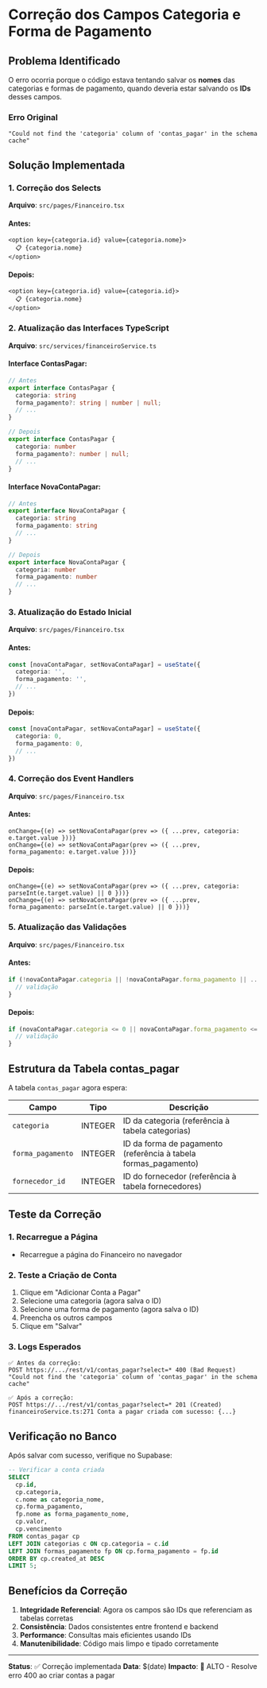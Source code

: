 # Correção dos Campos Categoria e Forma de Pagamento

## Problema Identificado
O erro ocorria porque o código estava tentando salvar os **nomes** das categorias e formas de pagamento, quando deveria estar salvando os **IDs** desses campos.

### Erro Original
```
"Could not find the 'categoria' column of 'contas_pagar' in the schema cache"
```

## Solução Implementada

### 1. Correção dos Selects
**Arquivo**: `src/pages/Financeiro.tsx`

#### Antes:
```tsx
<option key={categoria.id} value={categoria.nome}>
  📋 {categoria.nome}
</option>
```

#### Depois:
```tsx
<option key={categoria.id} value={categoria.id}>
  📋 {categoria.nome}
</option>
```

### 2. Atualização das Interfaces TypeScript
**Arquivo**: `src/services/financeiroService.ts`

#### Interface ContasPagar:
```typescript
// Antes
export interface ContasPagar {
  categoria: string
  forma_pagamento?: string | number | null;
  // ...
}

// Depois
export interface ContasPagar {
  categoria: number
  forma_pagamento?: number | null;
  // ...
}
```

#### Interface NovaContaPagar:
```typescript
// Antes
export interface NovaContaPagar {
  categoria: string
  forma_pagamento: string
  // ...
}

// Depois
export interface NovaContaPagar {
  categoria: number
  forma_pagamento: number
  // ...
}
```

### 3. Atualização do Estado Inicial
**Arquivo**: `src/pages/Financeiro.tsx`

#### Antes:
```typescript
const [novaContaPagar, setNovaContaPagar] = useState({
  categoria: '',
  forma_pagamento: '',
  // ...
})
```

#### Depois:
```typescript
const [novaContaPagar, setNovaContaPagar] = useState({
  categoria: 0,
  forma_pagamento: 0,
  // ...
})
```

### 4. Correção dos Event Handlers
**Arquivo**: `src/pages/Financeiro.tsx`

#### Antes:
```tsx
onChange={(e) => setNovaContaPagar(prev => ({ ...prev, categoria: e.target.value }))}
onChange={(e) => setNovaContaPagar(prev => ({ ...prev, forma_pagamento: e.target.value }))}
```

#### Depois:
```tsx
onChange={(e) => setNovaContaPagar(prev => ({ ...prev, categoria: parseInt(e.target.value) || 0 }))}
onChange={(e) => setNovaContaPagar(prev => ({ ...prev, forma_pagamento: parseInt(e.target.value) || 0 }))}
```

### 5. Atualização das Validações
**Arquivo**: `src/pages/Financeiro.tsx`

#### Antes:
```typescript
if (!novaContaPagar.categoria || !novaContaPagar.forma_pagamento || ...) {
  // validação
}
```

#### Depois:
```typescript
if (novaContaPagar.categoria <= 0 || novaContaPagar.forma_pagamento <= 0 || ...) {
  // validação
}
```

## Estrutura da Tabela contas_pagar

A tabela `contas_pagar` agora espera:

| Campo | Tipo | Descrição |
|-------|------|-----------|
| `categoria` | INTEGER | ID da categoria (referência à tabela categorias) |
| `forma_pagamento` | INTEGER | ID da forma de pagamento (referência à tabela formas_pagamento) |
| `fornecedor_id` | INTEGER | ID do fornecedor (referência à tabela fornecedores) |

## Teste da Correção

### 1. Recarregue a Página
- Recarregue a página do Financeiro no navegador

### 2. Teste a Criação de Conta
1. Clique em "Adicionar Conta a Pagar"
2. Selecione uma categoria (agora salva o ID)
3. Selecione uma forma de pagamento (agora salva o ID)
4. Preencha os outros campos
5. Clique em "Salvar"

### 3. Logs Esperados
```
✅ Antes da correção:
POST https://.../rest/v1/contas_pagar?select=* 400 (Bad Request)
"Could not find the 'categoria' column of 'contas_pagar' in the schema cache"

✅ Após a correção:
POST https://.../rest/v1/contas_pagar?select=* 201 (Created)
financeiroService.ts:271 Conta a pagar criada com sucesso: {...}
```

## Verificação no Banco

Após salvar com sucesso, verifique no Supabase:

```sql
-- Verificar a conta criada
SELECT 
  cp.id,
  cp.categoria,
  c.nome as categoria_nome,
  cp.forma_pagamento,
  fp.nome as forma_pagamento_nome,
  cp.valor,
  cp.vencimento
FROM contas_pagar cp
LEFT JOIN categorias c ON cp.categoria = c.id
LEFT JOIN formas_pagamento fp ON cp.forma_pagamento = fp.id
ORDER BY cp.created_at DESC
LIMIT 5;
```

## Benefícios da Correção

1. **Integridade Referencial**: Agora os campos são IDs que referenciam as tabelas corretas
2. **Consistência**: Dados consistentes entre frontend e backend
3. **Performance**: Consultas mais eficientes usando IDs
4. **Manutenibilidade**: Código mais limpo e tipado corretamente

---

**Status**: ✅ Correção implementada
**Data**: $(date)
**Impacto**: 🔴 ALTO - Resolve erro 400 ao criar contas a pagar 